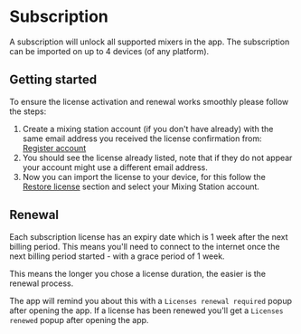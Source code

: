 # Subscription

A subscription will unlock all supported mixers in the app.
The subscription can be imported on up to 4 devices (of any platform).

## Getting started

To ensure the license activation and renewal works smoothly please follow the steps:

1. Create a mixing station account (if you don't have already) with the same email address you received the license confirmation from: [Register account](https://mixingstation.app/profile/create)
2. You should see the license already listed, note that if they do not appear your account might use a different email address.
3. Now you can import the license to your device, for this follow the [Restore license](overview.md#restore-licenses) section and select your Mixing Station account.


## Renewal

Each subscription license has an expiry date which is 1 week after the next billing period. This means you'll need to 
connect to the internet once the next billing period started - with a grace period of 1 week.

This means the longer you chose a license duration, the easier is the renewal process.

The app will remind you about this with a `Licenses renewal required` popup after opening the app.
If a license has been renewed you'll get a `Licenses renewed` popup after opening the app.
